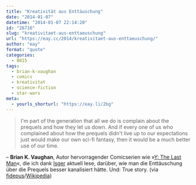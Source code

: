 ```yaml
---
title: "Kreativität aus Enttäuschung"
date: "2014-01-07"
datetime: "2014-01-07 22:14:20"
id: "26716"
slug: "kreativitaet-aus-enttaeuschung"
url: "https://eay.cc/2014/kreativitaet-aus-enttaeuschung/"
author: "eay"
format: "quote"
categories:
  - 0815
tags:
  - brian-k-vaughan
  - comics
  - kreativitat
  - science-fiction
  - star-wars
meta:
  - yourls_shorturl: "https://eay.li/2bg"
---
```


> I'm part of the generation that all we do is complain about the prequels and how they let us down. And if every one of us who complained about how the prequels didn't live up to our expectations just would make our own sci-fi fantasy, then it would be a much better use of our time.

– **Brian K. Vaughan**, Autor hervorragender Comicserien wie »[Y: The Last Man](https://en.wikipedia.org/wiki/Y:_The_Last_Man)«, die ich dank [Isger](http://isgerjanson.net/) aktuell lese, darüber, wie man die Enttäuschung über die Prequels besser kanalisiert hätte. Und: True story. (via [fidepus](http://www.fidepus.de/2014/01/06/kreativitaet-aus-enttaeuschung/)/[Wikipedia](https://en.wikipedia.org/wiki/Saga_(comic_book)))

